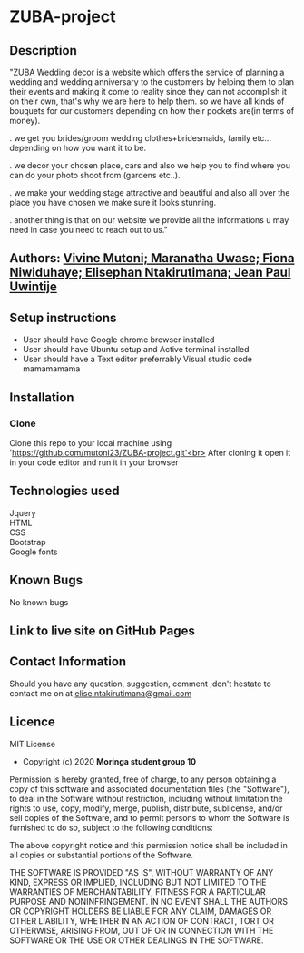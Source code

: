 # ZUBA-project

## Description

"ZUBA Wedding decor is a website which offers the service of planning a wedding and wedding anniversary to the customers by helping them to plan their events and making it come to reality since they can not accomplish it on their own, that's why we are here to help them. so we have all kinds of bouquets for our customers depending on how their pockets are(in terms of money).

. we get you brides/groom wedding clothes+bridesmaids, family etc... depending on how you want it to be.

. we decor your chosen place, cars and also we help you to find where you can do your photo shoot from (gardens etc..).

. we make your wedding stage attractive and beautiful and also all over the place you have chosen we make sure it looks stunning.

. another thing is that on our website we provide all the informations u may need in case you need to reach out to us."

## Authors: [Vivine Mutoni; Maranatha Uwase; Fiona Niwiduhaye; Elisephan Ntakirutimana; Jean Paul Uwintije](https://github.com/mutoni23/ZUBA-project.git)

## Setup instructions

- User should have Google chrome browser installed
- User should have Ubuntu setup and Active terminal installed
- User should have a Text editor preferrably Visual studio code mamamamama

## Installation

### Clone

Clone this repo to your local machine using <br>
'https://github.com/mutoni23/ZUBA-project.git'<br>
After cloning it open it in your code editor and run it in your browser

## Technologies used

Jquery <br>
HTML <br>
CSS <br>
Bootstrap <br>
Google fonts<br>

## Known Bugs

No known bugs

## Link to live site on GitHub Pages

## Contact Information

Should you have any question, suggestion, comment ;don't hestate to contact me on at elise.ntakirutimana@gmail.com

## Licence

MIT License

- Copyright (c) 2020 **Moringa student group 10**

Permission is hereby granted, free of charge, to any person obtaining a copy
of this software and associated documentation files (the "Software"), to deal
in the Software without restriction, including without limitation the rights
to use, copy, modify, merge, publish, distribute, sublicense, and/or sell
copies of the Software, and to permit persons to whom the Software is
furnished to do so, subject to the following conditions:

The above copyright notice and this permission notice shall be included in all
copies or substantial portions of the Software.

THE SOFTWARE IS PROVIDED "AS IS", WITHOUT WARRANTY OF ANY KIND, EXPRESS OR
IMPLIED, INCLUDING BUT NOT LIMITED TO THE WARRANTIES OF MERCHANTABILITY,
FITNESS FOR A PARTICULAR PURPOSE AND NONINFRINGEMENT. IN NO EVENT SHALL THE
AUTHORS OR COPYRIGHT HOLDERS BE LIABLE FOR ANY CLAIM, DAMAGES OR OTHER
LIABILITY, WHETHER IN AN ACTION OF CONTRACT, TORT OR OTHERWISE, ARISING FROM,
OUT OF OR IN CONNECTION WITH THE SOFTWARE OR THE USE OR OTHER DEALINGS IN THE
SOFTWARE.
